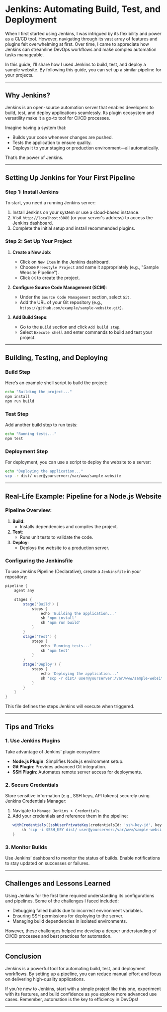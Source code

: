 
# Jenkins: Automating Build, Test, and Deployment

When I first started using Jenkins, I was intrigued by its flexibility and power as a CI/CD tool. However, navigating through its vast array of features and plugins felt overwhelming at first. Over time, I came to appreciate how Jenkins can streamline DevOps workflows and make complex automation tasks manageable.

In this guide, I’ll share how I used Jenkins to build, test, and deploy a sample website. By following this guide, you can set up a similar pipeline for your projects.

---

## Why Jenkins?

Jenkins is an open-source automation server that enables developers to build, test, and deploy applications seamlessly. Its plugin ecosystem and versatility make it a go-to tool for CI/CD processes.

Imagine having a system that:
- Builds your code whenever changes are pushed.
- Tests the application to ensure quality.
- Deploys it to your staging or production environment—all automatically.

That’s the power of Jenkins.

---

## Setting Up Jenkins for Your First Pipeline

### Step 1: Install Jenkins
To start, you need a running Jenkins server:
1. Install Jenkins on your system or use a cloud-based instance.
2. Visit `http://localhost:8080` (or your server's address) to access the Jenkins dashboard.
3. Complete the initial setup and install recommended plugins.

### Step 2: Set Up Your Project
1. **Create a New Job**:
   - Click on `New Item` in the Jenkins dashboard.
   - Choose `Freestyle Project` and name it appropriately (e.g., "Sample Website Pipeline").
   - Click `OK` to create the project.

2. **Configure Source Code Management (SCM)**:
   - Under the `Source Code Management` section, select `Git`.
   - Add the URL of your Git repository (e.g., `https://github.com/example/sample-website.git`).

3. **Add Build Steps**:
   - Go to the `Build` section and click `Add build step`.
   - Select `Execute shell` and enter commands to build and test your project.

---

## Building, Testing, and Deploying

### Build Step
Here’s an example shell script to build the project:
```bash
echo "Building the project..."
npm install
npm run build
```

### Test Step
Add another build step to run tests:
```bash
echo "Running tests..."
npm test
```

### Deployment Step
For deployment, you can use a script to deploy the website to a server:
```bash
echo "Deploying the application..."
scp -r dist/ user@yourserver:/var/www/sample-website
```

---

## Real-Life Example: Pipeline for a Node.js Website

### Pipeline Overview:
1. **Build**:
   - Installs dependencies and compiles the project.
2. **Test**:
   - Runs unit tests to validate the code.
3. **Deploy**:
   - Deploys the website to a production server.

### Configuring the Jenkinsfile
To use Jenkins Pipeline (Declarative), create a `Jenkinsfile` in your repository:
```groovy
pipeline {
    agent any

    stages {
        stage('Build') {
            steps {
                echo 'Building the application...'
                sh 'npm install'
                sh 'npm run build'
            }
        }
        stage('Test') {
            steps {
                echo 'Running tests...'
                sh 'npm test'
            }
        }
        stage('Deploy') {
            steps {
                echo 'Deploying the application...'
                sh 'scp -r dist/ user@yourserver:/var/www/sample-website'
            }
        }
    }
}
```

This file defines the steps Jenkins will execute when triggered.

---

## Tips and Tricks

### 1. Use Jenkins Plugins
Take advantage of Jenkins’ plugin ecosystem:
- **Node.js Plugin**: Simplifies Node.js environment setup.
- **Git Plugin**: Provides advanced Git integration.
- **SSH Plugin**: Automates remote server access for deployments.

### 2. Secure Credentials
Store sensitive information (e.g., SSH keys, API tokens) securely using Jenkins Credentials Manager:
1. Navigate to `Manage Jenkins > Credentials`.
2. Add your credentials and reference them in the pipeline:
   ```groovy
   withCredentials([sshUserPrivateKey(credentialsId: 'ssh-key-id', keyFileVariable: 'SSH_KEY')]) {
       sh 'scp -i $SSH_KEY dist/ user@yourserver:/var/www/sample-website'
   }
   ```

### 3. Monitor Builds
Use Jenkins’ dashboard to monitor the status of builds. Enable notifications to stay updated on successes or failures.

---

## Challenges and Lessons Learned

Using Jenkins for the first time required understanding its configurations and pipelines. Some of the challenges I faced included:
- Debugging failed builds due to incorrect environment variables.
- Ensuring SSH permissions for deploying to the server.
- Managing build dependencies in isolated environments.

However, these challenges helped me develop a deeper understanding of CI/CD processes and best practices for automation.

---

## Conclusion

Jenkins is a powerful tool for automating build, test, and deployment workflows. By setting up a pipeline, you can reduce manual effort and focus on delivering high-quality applications. 

If you’re new to Jenkins, start with a simple project like this one, experiment with its features, and build confidence as you explore more advanced use cases. Remember, automation is the key to efficiency in DevOps!

---
